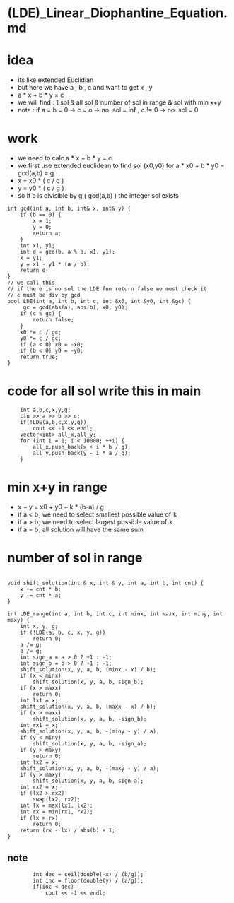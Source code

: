 # (LDE)_Linear_Diophantine_Equation.md
# idea
- its like extended Euclidian
- but here we have a , b , c and want to get x , y
- a * x + b * y = c
- we will find : 1 sol & all sol & number of sol in range & sol with min x+y
- note : if a = b = 0 -> c = o -> no. sol = inf , c != 0 -> no. sol = 0
# work
- we need to calc a * x + b * y = c
- we first use extended euclidean to find sol (x0,y0) for a * x0 + b * y0 = gcd(a,b) = g
- x = x0 * ( c / g )
- y = y0 * ( c / g ) 
- so if c is divisible by g ( gcd(a,b) ) the integer sol exists

```
int gcd(int a, int b, int& x, int& y) {
    if (b == 0) {
        x = 1;
        y = 0;
        return a;
    }
    int x1, y1;
    int d = gcd(b, a % b, x1, y1);
    x = y1;
    y = x1 - y1 * (a / b);
    return d;
}
// we call this
// if there is no sol the LDE fun return false we must check it
// c must be div by gcd
bool LDE(int a, int b, int c, int &x0, int &y0, int &gc) {
     gc = gcd(abs(a), abs(b), x0, y0);
    if (c % gc) {
        return false;
    }
    x0 *= c / gc;
    y0 *= c / gc;
    if (a < 0) x0 = -x0;
    if (b < 0) y0 = -y0;
    return true;
}
```
# code for all sol write this in main
```
    int a,b,c,x,y,g;
    cin >> a >> b >> c;
    if(!LDE(a,b,c,x,y,g))
        cout << -1 << endl;
    vector<int> all_x,all_y;
    for (int i = 1; i < 10000; ++i) {
        all_x.push_back(x + i * b / g);
        all_y.push_back(y - i * a / g);
    }
```
# min x+y in range
- x + y = x0 + y0 + k * (b-a) / g
- if a < b , we need to select smallest possible value of  k
- if a > b , we need to select largest possible value of  k
- if a = b , all solution will have the same sum
# number of sol in range 
```

void shift_solution(int & x, int & y, int a, int b, int cnt) {
    x += cnt * b;
    y -= cnt * a;
}

int LDE_range(int a, int b, int c, int minx, int maxx, int miny, int maxy) {
    int x, y, g;
    if (!LDE(a, b, c, x, y, g))
        return 0;
    a /= g;
    b /= g;
    int sign_a = a > 0 ? +1 : -1;
    int sign_b = b > 0 ? +1 : -1;
    shift_solution(x, y, a, b, (minx - x) / b);
    if (x < minx)
        shift_solution(x, y, a, b, sign_b);
    if (x > maxx)
        return 0;
    int lx1 = x;
    shift_solution(x, y, a, b, (maxx - x) / b);
    if (x > maxx)
        shift_solution(x, y, a, b, -sign_b);
    int rx1 = x;
    shift_solution(x, y, a, b, -(miny - y) / a);
    if (y < miny)
        shift_solution(x, y, a, b, -sign_a);
    if (y > maxy)
        return 0;
    int lx2 = x;
    shift_solution(x, y, a, b, -(maxy - y) / a);
    if (y > maxy)
        shift_solution(x, y, a, b, sign_a);
    int rx2 = x;
    if (lx2 > rx2)
        swap(lx2, rx2);
    int lx = max(lx1, lx2);
    int rx = min(rx1, rx2);
    if (lx > rx)
        return 0;
    return (rx - lx) / abs(b) + 1;
}
```
## note
```
        int dec = ceil(double(-x) / (b/g));
        int inc = floor(double(y) / (a/g));
        if(inc < dec)
            cout << -1 << endl;
       
```


